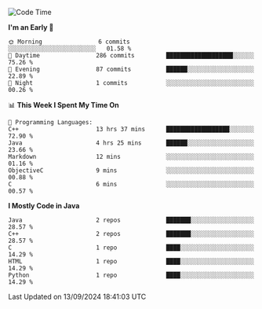 <!--START_SECTION:waka-->
![Code Time](http://img.shields.io/badge/Code%20Time-18%20hrs%2042%20mins-blue)

**I'm an Early 🐤** 

```text
🌞 Morning                6 commits           ░░░░░░░░░░░░░░░░░░░░░░░░░   01.58 % 
🌆 Daytime                286 commits         ███████████████████░░░░░░   75.26 % 
🌃 Evening                87 commits          ██████░░░░░░░░░░░░░░░░░░░   22.89 % 
🌙 Night                  1 commits           ░░░░░░░░░░░░░░░░░░░░░░░░░   00.26 % 
```


📊 **This Week I Spent My Time On** 

```text
💬 Programming Languages: 
C++                      13 hrs 37 mins      ██████████████████░░░░░░░   72.90 % 
Java                     4 hrs 25 mins       ██████░░░░░░░░░░░░░░░░░░░   23.66 % 
Markdown                 12 mins             ░░░░░░░░░░░░░░░░░░░░░░░░░   01.16 % 
ObjectiveC               9 mins              ░░░░░░░░░░░░░░░░░░░░░░░░░   00.88 % 
C                        6 mins              ░░░░░░░░░░░░░░░░░░░░░░░░░   00.57 % 
```

**I Mostly Code in Java** 

```text
Java                     2 repos             ███████░░░░░░░░░░░░░░░░░░   28.57 % 
C++                      2 repos             ███████░░░░░░░░░░░░░░░░░░   28.57 % 
C                        1 repo              ████░░░░░░░░░░░░░░░░░░░░░   14.29 % 
HTML                     1 repo              ████░░░░░░░░░░░░░░░░░░░░░   14.29 % 
Python                   1 repo              ████░░░░░░░░░░░░░░░░░░░░░   14.29 % 
```




 Last Updated on 13/09/2024 18:41:03 UTC
<!--END_SECTION:waka-->
